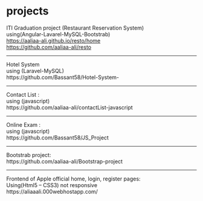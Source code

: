 # projects

ITI Graduation project (Restaurant Reservation System)
<br/>
using(Angular-Lavarel-MySQL-Bootstrab)
<br/>
https://aaliaa-ali.github.io/resto/home
<br/>
https://github.com/aaliaa-ali/resto
<hr/>
Hotel System 
<br/>
using (Laravel-MySQL)
<br/>
https://github.com/Bassant58/Hotel-System-
<hr/>
Contact List :
<br/>
using (javascript)
<br/>
https://github.com/aaliaa-ali/contactList-javascript
<hr/>
Online Exam :
<br/>
using (javascript)
<br/>
https://github.com/Bassant58/JS_Project
<hr/>
Bootstrab project:
<br/>
https://github.com/aaliaa-ali/Bootstrap-project
<hr/>
Frontend of Apple official home, login, register pages:
<br/>
Using(Html5 – CSS3) not responsive
<br/>
https://aliaaali.000webhostapp.com/
